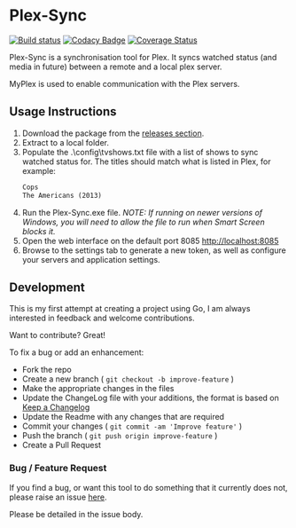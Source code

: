 # Plex-Sync

[![Build status](https://ci.appveyor.com/api/projects/status/bkv4g7crykq7ibc2/branch/master?svg=true)](https://ci.appveyor.com/project/danstis/plex-sync/branch/master)
[![Codacy Badge](https://api.codacy.com/project/badge/Grade/544fa06319c1471c8d6b0ef5589e4f30)](https://www.codacy.com/app/danstis/Plex-Sync?utm_source=github.com&utm_medium=referral&utm_content=danstis/Plex-Sync&utm_campaign=Badge_Grade)
[![Coverage Status](https://coveralls.io/repos/github/danstis/Plex-Sync/badge.svg)](https://coveralls.io/github/danstis/Plex-Sync)

Plex-Sync is a synchronisation tool for Plex. It syncs watched status (and media in future) between a remote and a local plex server.

MyPlex is used to enable communication with the Plex servers.

## Usage Instructions

1.  Download the package from the [releases section](https://github.com/danstis/Plex-Sync/releases/latest).
1.  Extract to a local folder.
1.  Populate the .\config\tvshows.txt file with a list of shows to sync watched status for. The titles should match what is listed in Plex, for example:
    ```txt
    Cops
    The Americans (2013)
    ```
1.  Run the Plex-Sync.exe file. _NOTE: If running on newer versions of Windows, you will need to allow the file to run when Smart Screen blocks it._
1.  Open the web interface on the default port 8085 [http://localhost:8085](http://localhost:8085)
1.  Browse to the settings tab to generate a new token, as well as configure your servers and application settings.

## Development

This is my first attempt at creating a project using Go, I am always interested in feedback and welcome contributions.

Want to contribute? Great!

To fix a bug or add an enhancement:

*   Fork the repo
*   Create a new branch ( `git checkout -b improve-feature` )
*   Make the appropriate changes in the files
*   Update the ChangeLog file with your additions, the format is based on [Keep a Changelog](http://keepachangelog.com/)
*   Update the Readme with any changes that are required
*   Commit your changes ( `git commit -am 'Improve feature'` )
*   Push the branch ( `git push origin improve-feature` )
*   Create a Pull Request

### Bug / Feature Request

If you find a bug, or want this tool to do something that it currently does not, please raise an issue [here](https://github.com/danstis/Plex-Sync/issues).

Please be detailed in the issue body.

